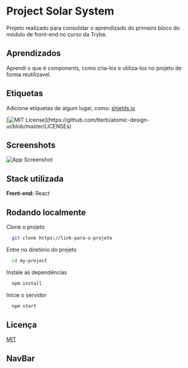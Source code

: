 
# Project Solar System

Projeto realizado para consolidar o aprendizado do primeiro bloco do módulo de front-end no curso da Trybe.


## Aprendizados

Aprendi o que é components, como cria-los e utiliza-los no projeto de forma reutilizavel.


## Etiquetas

Adicione etiquetas de algum lugar, como: [shields.io](https://shields.io/)

[![MIT License](https://img.shields.io/apm/l/atomic-design-ui.svg?)](https://github.com/tterb/atomic-design-ui/blob/master/LICENSEs)



## Screenshots

![App Screenshot](https://user-images.githubusercontent.com/42968718/154823618-68b40c5f-1c0f-42b3-a75f-41540fe19a84.png)


## Stack utilizada

**Front-end:** React


## Rodando localmente

Clone o projeto

```bash
  git clone https://link-para-o-projeto
```

Entre no diretório do projeto

```bash
  cd my-project
```

Instale as dependências

```bash
  npm install
```

Inicie o servidor

```bash
  npm start
```


## Licença

[MIT](https://choosealicense.com/licenses/mit/)


## NavBar
